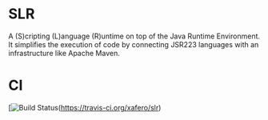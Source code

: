 SLR
===

A (S)cripting (L)anguage (R)untime on top of the Java Runtime Environment. 
It simplifies the execution of code by connecting JSR223 languages with an infrastructure like Apache Maven.

CI
==

[![Build Status](https://api.travis-ci.org/xafero/slr.png?branch=master)(https://travis-ci.org/xafero/slr)
